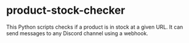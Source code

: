 # product-stock-checker
This Python scripts checks if a product is in stock at a given URL. It can send messages to any Discord channel using a webhook.
